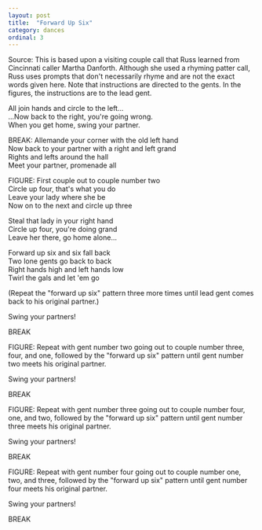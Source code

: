 ```yaml
---
layout: post
title:  "Forward Up Six"
category: dances
ordinal: 3
---
```

  
Source: This is based upon a visiting couple call that Russ learned from
Cincinnati caller Martha Danforth. Although she used a rhyming patter call, Russ
uses prompts that don't necessarily rhyme and are not the exact words given
here. Note that instructions are directed to the gents. In the figures, the
instructions are to the lead gent.  

All join hands and circle to the left...   
...Now back to the right, you're going wrong.   
When you get home, swing your partner.  
  
BREAK: Allemande your corner with the old left hand   
Now back to your partner with a right and left grand   
Rights and lefts around the hall   
Meet your partner, promenade all  
  
FIGURE: First couple out to couple number two   
Circle up four, that's what you do   
Leave your lady where she be   
Now on to the next and circle up three  
  
Steal that lady in your right hand   
Circle up four, you're doing grand   
Leave her there, go home alone...  
  
Forward up six and six fall back   
Two lone gents go back to back   
Right hands high and left hands low   
Twirl the gals and let 'em go  
  
(Repeat the "forward up six" pattern three more times until lead gent comes back to his original partner.)  
  
Swing your partners!  
  
BREAK  
  
FIGURE: Repeat with gent number two going out to couple number three, four, and
one, followed by the "forward up six" pattern until gent number two meets his
original partner.  
  
Swing your partners!  
  
BREAK  
  
FIGURE: Repeat with gent number three going out to couple number four, one, and
two, followed by the "forward up six" pattern until gent number three meets his
original partner.  
  
Swing your partners!  
  
BREAK  
  
FIGURE: Repeat with gent number four going out to couple number one, two, and
three, followed by the "forward up six" pattern until gent number four meets his
original partner.  
  
Swing your partners!  
  
BREAK  
  